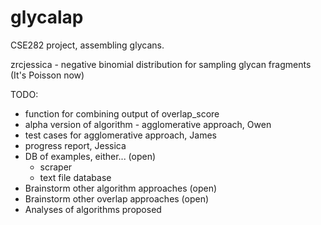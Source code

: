 # glycalap
CSE282 project, assembling glycans.

zrcjessica - negative binomial distribution for sampling glycan fragments (It's Poisson now)

TODO:
- function for combining output of overlap_score
- alpha version of algorithm - agglomerative approach, Owen
- test cases for agglomerative approach, James
- progress report, Jessica
- DB of examples, either... (open)
	- scraper
	- text file database
- Brainstorm other algorithm approaches (open)
- Brainstorm other overlap approaches (open)
- Analyses of algorithms proposed
